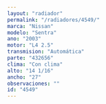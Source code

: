 ```yaml
---
layout: "radiador"
permalink: "/radiadores/4549/"
marca: "Nissan"
modelo: "Sentra"
ano: "2003"
motor: "L4 2.5"
transmision: "Automática"
parte: "432656"
clima: "Con clima"
alto: "14 1/16"
ancho: "27"
observaciones: ""
id: "4549"
---
```


